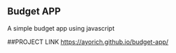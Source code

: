 ## Budget APP

A simple budget app using javascript

##PROJECT LINK 
https://ayorich.github.io/budget-app/
